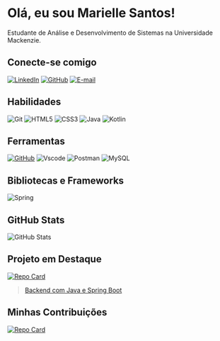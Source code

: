 # Olá, eu sou Marielle Santos!
Estudante de Análise e Desenvolvimento de Sistemas na Universidade Mackenzie.


## Conecte-se comigo
[![LinkedIn](https://img.shields.io/badge/LinkedIn-FFC0CB?style=for-the-badge&logo=linkedin&logoColor=white)](https://www.linkedin.com/in/marielle-santos-3abb14275/)
[![GitHub](https://img.shields.io/badge/GitHub-FFC0CB?style=for-the-badge&logo=github&logoColor=white)](https://github.com/marielless)
[![E-mail](https://img.shields.io/badge/-Email-FFC0CB?style=for-the-badge&logo=microsoft-outlook&logoColor=white)](mailto:mariellesantos96@hotmail.com)

## Habilidades
![Git](https://img.shields.io/badge/GIT-FFC0CB?style=for-the-badge&logo=git&logoColor=white) 
![HTML5](https://img.shields.io/badge/HTML5-FFC0CB?style=for-the-badge&logo=html5&logoColor=white)
![CSS3](https://img.shields.io/badge/CSS3-FFC0CB?style=for-the-badge&logo=css3&logoColor=white)
![Java](https://img.shields.io/badge/java-FFC0CB.svg?style=for-the-badge&logo=openjdk&logoColor=white)
![Kotlin](https://img.shields.io/badge/Kotlin-FFC0CB?&style=for-the-badge&logo=kotlin&logoColor=white)

## Ferramentas
[![GitHub](https://img.shields.io/badge/GitHub-FFC0CB?style=for-the-badge&logo=github&logoColor=white)](https://github.com/marielless)
![Vscode](https://img.shields.io/badge/Vscode-FFC0CB?style=for-the-badge&logo=visual-studio-code&logoColor=white)
![Postman](https://img.shields.io/badge/Postman-FFC0CB.svg?style=for-the-badge&logo=Postman&logoColor=white)
![MySQL](https://img.shields.io/badge/MySQL-FFC0CB?style=for-the-badge&logo=mysql&logoColor=white)

## Bibliotecas e Frameworks
![Spring](https://img.shields.io/badge/spring-FFC0CB.svg?style=for-the-badge&logo=spring&logoColor=white)

## GitHub Stats
![GitHub Stats](https://github-readme-stats.vercel.app/api?username=marielless&theme=transparent&bg_color=FFC0CB&border_color=FFFFFF&show_icons=true&icon_color=30A3DC&&text_color=FFF)

## Projeto em Destaque
[![Repo Card](https://github-readme-stats.vercel.app/api/pin/?username=marielless&repo=santander-dev-week-2024&bg_color=FFC0CB&border_color=FFFFFF&show_icons=true&icon_color=#FF69B4C&title_color=E94D5F&text_color=white)](https://github.com/marielless/santander-dev-week-2024)

>[Backend com Java e Spring Boot](https://web.dio.me/track/santander-2024-backend-com-java)

## Minhas Contribuições
[![Repo Card](https://github-readme-stats.vercel.app/api/pin/?username=marielless&repo=dio-lab-open-source&bg_color=FFC0CB&border_color=FFFFFF&show_icons=true&icon_color=#FF69B4C&title_color=E94D5F&text_color=white)](https://github.com/marielless/dio-lab-open-source)
